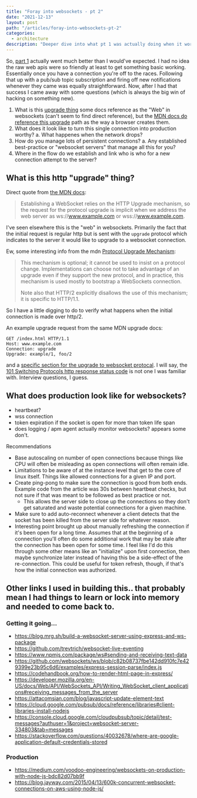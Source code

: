 ```yaml
---
title: "Foray into websockets - pt 2"
date: "2021-12-13"
layout: post
path: "/articles/foray-into-websockets-pt-2"
categories:
  - architecture
description: "Deeper dive into what pt 1 was actually doing when it worked."
---
```


So, [part 1](/articles/foray-into-websockets) actually went much better than I would've expected. I had no idea the raw web apis were so friendly at least to get something basic working. Essentially once you have a connection you're off to the races. Following that up with a pub/sub topic subscription and firing off new notifications whenever they came was equally straightforward. Now, after I had that success I came away with some questions (which is always the big win of hacking on something new).

1. What is this [upgrade thing](https://developer.mozilla.org/en-US/docs/Web/HTTP/Protocol_upgrade_mechanism) some docs reference as the "Web" in websockets (can't seem to find direct reference), but the [MDN docs do reference this upgrade](https://developer.mozilla.org/en-US/docs/Web/API/WebSockets_API/Writing_WebSocket_client_applications#examples) path as the way a browser creates them.
2. What does it look like to turn this single connection into production worthy?
  a. What happenes when the network drops?
3. How do you manage lots of persistent connections?
  a. Any established best-practice or "websocket servers" that manage all this for you?
4. Where in the flow do we establish and link who is who for a new connection attempt to the server?

## What is this http "upgrade" thing?

Direct quote from [the MDN docs](https://developer.mozilla.org/en-US/docs/Web/API/WebSockets_API/Writing_WebSocket_client_applications#examples):

> Establishing a WebSocket relies on the HTTP Upgrade mechanism, so the request for the protocol upgrade is implicit when we address the web server as ws://www.example.com or wss://www.example.com.

I've seen elsewhere this is the "web" in websockets. Primarily the fact that the initial request is regular http but is sent with the `upgrade` protocol which indicates to the server it would like to upgrade to a websocket connection.

Ew, some interesting info from the mdn [Protocol Upgrade Mechanism](https://developer.mozilla.org/en-US/docs/Web/HTTP/Protocol_upgrade_mechanism):

> This mechanism is optional; it cannot be used to insist on a protocol change. Implementations can choose not to take advantage of an upgrade even if they support the new protocol, and in practice, this mechanism is used mostly to bootstrap a WebSockets connection.
>
> Note also that HTTP/2 explicitly disallows the use of this mechanism; it is specific to HTTP/1.1.

So I have a little digging to do to verify what happens when the initial connection is made over http/2.

An example upgrade request from the same MDN upgrade docs:

```
GET /index.html HTTP/1.1
Host: www.example.com
Connection: upgrade
Upgrade: example/1, foo/2
```

and a [specific section for the upgrade to websocket protocal](https://developer.mozilla.org/en-US/docs/Web/HTTP/Protocol_upgrade_mechanism#upgrading_to_a_websocket_connection). I will say, the [101 Switching Protocols http response status code](https://developer.mozilla.org/en-US/docs/Web/HTTP/Status/101) is not one I was familiar with. Interview questions, I guess.

## What does production look like for websockets?

- heartbeat?
- wss connection
- token expiration if the socket is open for more than token life span
- does logging / apm agent actually monitor websockets? appears some don't.

Recommendations

- Base autoscaling on number of open connections because things like CPU will often be misleading as open connections will often remain idle.
- Limitations to be aware of at the instance level that get to the core of linux itself. Things like allowed connections for a given IP and port.
- Create ping-pong to make sure the connection is good from both ends. Example code from the article was 30s between heartbeat checks, but not sure if that was meant to be followed as best practice or not.
    - This allows the server side to close up the connections so they don't get saturated and waste potential connections for a given machine.
- Make sure to add auto-reconnect whenever a client detects that the socket has been killed from the server side for whatever reason.
- Interesting point brought up about manually refreshing the connection if it's been open for a long time. Assumes that at the beginning of a connection you'll often do some additional work that may be stale after the connection has been open for some time. I feel like I'd do this through some other means like an "initialize" upon first connection, then maybe synchronize later instead of having this be a side-effect of the re-connection. This could be useful for token refresh, though, if that's how the initial connection was authorized.

## Other links I used in building this.. that probably mean I had things to learn or lock into memory and needed to come back to.

### Getting it going...
- https://blog.mrg.sh/build-a-websocket-server-using-express-and-ws-package
- https://github.com/trevtrich/websocket-live-eventing
- https://www.npmjs.com/package/ws#sending-and-receiving-text-data
- https://github.com/websockets/ws/blob/c82b08737fbe142dd910fc7e429399e23b95c6d6/examples/express-session-parse/index.js
- https://codehandbook.org/how-to-render-html-page-in-express/
- https://developer.mozilla.org/en-US/docs/Web/API/WebSockets_API/Writing_WebSocket_client_applications#receiving_messages_from_the_server
- https://attacomsian.com/blog/javascript-update-element-text
- https://cloud.google.com/pubsub/docs/reference/libraries#client-libraries-install-nodejs
- https://console.cloud.google.com/cloudpubsub/topic/detail/test-messages?authuser=1&project=websocket-server-334803&tab=messages
- https://stackoverflow.com/questions/40032678/where-are-google-application-default-credentials-stored

### Production
- https://medium.com/voodoo-engineering/websockets-on-production-with-node-js-bdc82d07bb9f
- https://blog.jayway.com/2015/04/13/600k-concurrent-websocket-connections-on-aws-using-node-js/
